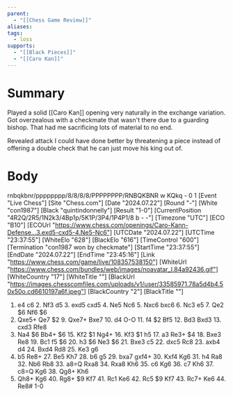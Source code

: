 ```yaml
---
parent:
  - "[[Chess Game Review]]"
aliases: 
tags:
  - loss
supports:
  - "[[Black Pieces]]"
  - "[[Caro Kan]]"
---
```

# Summary 
Played a solid [[Caro Kan]] opening very naturally in the exchange variation. Got overzealous with a checkmate that wasn't there due to a guarding bishop. That had me sacrificing lots of material to no end.

Revealed attack I could have done better by threatening a piece instead of offering a double check that he can just move his king out of. 
# Body
rnbqkbnr/pppppppp/8/8/8/8/PPPPPPPP/RNBQKBNR w KQkq - 0 1
[Event "Live Chess"]
[Site "Chess.com"]
[Date "2024.07.22"]
[Round "-"]
[White "con1987"]
[Black "quintindonnelly"]
[Result "1-0"]
[CurrentPosition "4R2Q/2R5/1N2k3/4Bp1p/5K1P/3P4/1P4P1/8 b - -"]
[Timezone "UTC"]
[ECO "B10"]
[ECOUrl "https://www.chess.com/openings/Caro-Kann-Defense...3.exd5-cxd5-4.Ne5-Nc6"]
[UTCDate "2024.07.22"]
[UTCTime "23:37:55"]
[WhiteElo "628"]
[BlackElo "616"]
[TimeControl "600"]
[Termination "con1987 won by checkmate"]
[StartTime "23:37:55"]
[EndDate "2024.07.22"]
[EndTime "23:45:16"]
[Link "https://www.chess.com/game/live/108357538150"]
[WhiteUrl "https://www.chess.com/bundles/web/images/noavatar_l.84a92436.gif"]
[WhiteCountry "17"]
[WhiteTitle ""]
[BlackUrl "https://images.chesscomfiles.com/uploads/v1/user/33585971.78a5d4b4.50x50o.cd6610197a6f.jpeg"]
[BlackCountry "2"]
[BlackTitle ""]

1. e4 c6 2. Nf3 d5 3. exd5 cxd5 4. Ne5 Nc6 5. Nxc6 bxc6 6. Nc3 e5 7. Qe2 $6 Nf6 $6
8. Qxe5+ Qe7 $2 9. Qxe7+ Bxe7 10. d4 O-O 11. f4 $2 Bf5 12. Bd3 Bxd3 13. cxd3 Rfe8
14. Na4 $6 Bb4+ $6 15. Kf2 $1 Ng4+ 16. Kf3 $1 h5 17. a3 Re3+ $4 18. Bxe3 Re8 19. Bc1
f5 $6 20. h3 $6 Ne3 $6 21. Bxe3 c5 22. dxc5 Rc8 23. axb4 d4 24. Bxd4 Rd8 25. Ke3 g6
26. b5 Re8+ 27. Be5 Kh7 28. b6 g5 29. bxa7 gxf4+ 30. Kxf4 Kg6 31. h4 Ra8 32. Nb6
Rb8 33. a8=Q Rxa8 34. Rxa8 Kh6 35. c6 Kg6 36. c7 Kh6 37. c8=Q Kg6 38. Qg8+ Kh6
39. Qh8+ Kg6 40. Rg8+ $9 Kf7 41. Rc1 Ke6 42. Rc5 $9 Kf7 43. Rc7+ Ke6 44. Re8# 1-0
